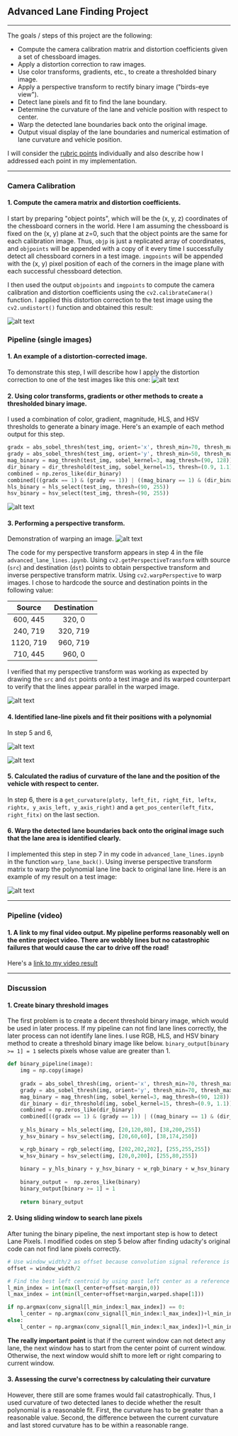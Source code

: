 ## Advanced Lane Finding Project

---

The goals / steps of this project are the following:

* Compute the camera calibration matrix and distortion coefficients given a set of chessboard images.
* Apply a distortion correction to raw images.
* Use color transforms, gradients, etc., to create a thresholded binary image.
* Apply a perspective transform to rectify binary image ("birds-eye view").
* Detect lane pixels and fit to find the lane boundary.
* Determine the curvature of the lane and vehicle position with respect to center.
* Warp the detected lane boundaries back onto the original image.
* Output visual display of the lane boundaries and numerical estimation of lane curvature and vehicle position.

[//]: # (Image References)

[final_text]: ./output_images/final_text.png
[final]: ./output_images/final.png
[find_curve]: ./output_images/find_curve.png
[window_fitting]: ./output_images/window_fitting.png
[undistorted_warped]: ./output_images/undistorted_warped.png
[example_undist_warp]: ./output_images/example_undist_warp.png
[binary_pipeline]: ./output_images/binary_pipeline.png
[binary_threshold]: ./output_images/binary_threshold.png
[Undistorted]: ./output_images/Undistorted.png
[chessboard_undistort]: ./output_images/chessboard_undistort.png

[project_video]: ./output_videos/project_video.mp4

I will consider the [rubric points](https://review.udacity.com/#!/rubrics/571/view) individually and also describe how I addressed each point in my implementation.  

---

### Camera Calibration

#### 1. Compute the camera matrix and distortion coefficients.

I start by preparing "object points", which will be the (x, y, z) coordinates of the chessboard corners in the world. Here I am assuming the chessboard is fixed on the (x, y) plane at z=0, such that the object points are the same for each calibration image.  Thus, `objp` is just a replicated array of coordinates, and `objpoints` will be appended with a copy of it every time I successfully detect all chessboard corners in a test image.  `imgpoints` will be appended with the (x, y) pixel position of each of the corners in the image plane with each successful chessboard detection.  

I then used the output `objpoints` and `imgpoints` to compute the camera calibration and distortion coefficients using the `cv2.calibrateCamera()` function.  I applied this distortion correction to the test image using the `cv2.undistort()` function and obtained this result: 

![alt text][chessboard_undistort]

### Pipeline (single images)

#### 1. An example of a distortion-corrected image.

To demonstrate this step, I will describe how I apply the distortion correction to one of the test images like this one:
![alt text][Undistorted]

#### 2. Using color transforms, gradients or other methods to create a thresholded binary image.

I used a combination of color, gradient, magnitude, HLS, and HSV thresholds to generate a binary image.  Here's an example of each method output for this step.

```python
gradx = abs_sobel_thresh(test_img, orient='x', thresh_min=70, thresh_max=255)
grady = abs_sobel_thresh(test_img, orient='y', thresh_min=50, thresh_max=255)
mag_binary = mag_thresh(test_img, sobel_kernel=3, mag_thresh=(90, 128))
dir_binary = dir_threshold(test_img, sobel_kernel=15, thresh=(0.9, 1.1))
combined = np.zeros_like(dir_binary)
combined[((gradx == 1) & (grady == 1)) | ((mag_binary == 1) & (dir_binary == 1))] = 1
hls_binary = hls_select(test_img, thresh=(90, 255))
hsv_binary = hsv_select(test_img, thresh=(90, 255))
```

![alt text][binary_threshold]

#### 3. Performing a perspective transform.

Demonstration of warping an image.
![alt text][example_undist_warp]

The code for my perspective transform appears in step 4 in the file `advanced_lane_lines.ipynb`. Using `cv2.getPerspectiveTransform` with source (`src`) and destination (`dst`) points to obtain perspective transform and inverse perspective transform matrix. Using `cv2.warpPerspective` to warp images. I chose to hardcode the source and destination points in the following value:

| Source        | Destination   | 
|:-------------:|:-------------:| 
| 600, 445      | 320, 0        | 
| 240, 719      | 320, 719      |
| 1120, 719     | 960, 719      |
| 710, 445      | 960, 0        |

I verified that my perspective transform was working as expected by drawing the `src` and `dst` points onto a test image and its warped counterpart to verify that the lines appear parallel in the warped image.

![alt text][undistorted_warped]

#### 4. Identified lane-line pixels and fit their positions with a polynomial

In step 5 and 6,

![alt text][window_fitting]

![alt text][find_curve]

#### 5. Calculated the radius of curvature of the lane and the position of the vehicle with respect to center.

In step 6, there is a `get_curvature(ploty, left_fit, right_fit, leftx, rightx, y_axis_left, y_axis_right)` and a `get_pos_center(left_fitx, right_fitx)` on the last section.

#### 6. Warp the detected lane boundaries back onto the original image such that the lane area is identified clearly.

I implemented this step in step 7 in my code in `advanced_lane_lines.ipynb` in the function `warp_lane_back()`. Using inverse perspective transform matrix to warp the polynomial lane line back to original lane line. Here is an example of my result on a test image:

![alt text][final_text]

---

### Pipeline (video)

#### 1. A link to my final video output.  My pipeline performs reasonably well on the entire project video. There are wobbly lines but no catastrophic failures that would cause the car to drive off the road!

Here's a [link to my video result][project_video]

---

### Discussion

#### 1. Create binary threshold images

The first problem is to create a decent threshold binary image, which would be used in later process. If my pipeline can not find lane lines correctly, the later process can not identify lane lines. I use RGB, HLS, and HSV binary method to create a threshold
binary image like below. `binary_output[binary >= 1] = 1` selects pixels whose value are greater than 1.

```python
def binary_pipeline(image):
    img = np.copy(image)
    
    gradx = abs_sobel_thresh(img, orient='x', thresh_min=70, thresh_max=128)
    grady = abs_sobel_thresh(img, orient='y', thresh_min=70, thresh_max=128)
    mag_binary = mag_thresh(img, sobel_kernel=3, mag_thresh=(90, 128))
    dir_binary = dir_threshold(img, sobel_kernel=15, thresh=(0.9, 1.1))
    combined = np.zeros_like(dir_binary)
    combined[((gradx == 1) & (grady == 1)) | ((mag_binary == 1) & (dir_binary == 1))] = 1
    
    y_hls_binary = hls_select(img, [20,120,80], [38,200,255])
    y_hsv_binary = hsv_select(img, [20,60,60], [38,174,250])

    w_rgb_binary = rgb_select(img, [202,202,202], [255,255,255])
    w_hsv_binary = hsv_select(img, [20,0,200], [255,80,255])
   
    binary = y_hls_binary + y_hsv_binary + w_rgb_binary + w_hsv_binary
    
    binary_output =  np.zeros_like(binary)
    binary_output[binary >= 1] = 1
    
    return binary_output

```

#### 2. Using sliding window to search lane pixels

After tuning the binary pipeline, the next important step is how to detect Lane Pixels. I modified codes on step 5 below after finding udacity's original code can not find lane pixels correctly.  

```python
# Use window_width/2 as offset because convolution signal reference is at right side of window, not center of window
offset = window_width/2

# Find the best left centroid by using past left center as a reference      
l_min_index = int(max(l_center+offset-margin,0))
l_max_index = int(min(l_center+offset+margin,warped.shape[1]))

if np.argmax(conv_signal[l_min_index:l_max_index]) == 0:
    l_center = np.argmax(conv_signal[l_min_index:l_max_index])+l_min_index+offset+offset/2
else:
    l_center = np.argmax(conv_signal[l_min_index:l_max_index])+l_min_index-offset
```

**The really important point** is that if the current window can not detect any lane, the next window has to start from the center point of current window. Otherwise, the next window would shift to more left or right comparing to current window.

#### 3. Assessing the curve's correctness by calculating their curvature

However, there still are some frames would fail catastrophically. Thus, I used curvature of two detected lanes to decide whether the result polynomial is a reasonable fit. First, the curvature has to be greater than a reasonable value. Second, the difference between the current curvature and last stored curvature has to be within a reasonable range.
